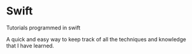 # Swift
Tutorials programmed in swift

A quick and easy way to keep track of all the techniques and knowledge that I have learned. 

